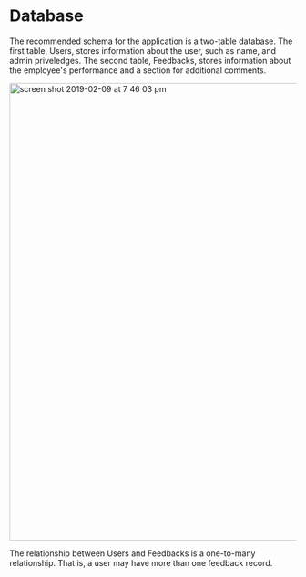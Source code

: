 # Database

The recommended schema for the application is a two-table database. The first table, Users, stores information about the user, such as name, and admin priveledges. The second table, Feedbacks, stores information about the employee's performance and a section for additional comments. 

<img width="803" alt="screen shot 2019-02-09 at 7 46 03 pm" src="https://user-images.githubusercontent.com/16736074/52529559-3bbed200-2ca8-11e9-81f9-4900c5292e2c.png">

The relationship between Users and Feedbacks is a one-to-many relationship. That is, a user may have more than one feedback record. 

